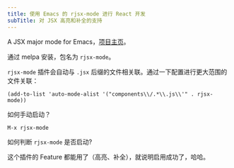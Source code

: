 ```yaml
---
title: 使用 Emacs 的 rjsx-mode 进行 React 开发
subTitle: 对 JSX 高亮和补全的支持
---
```


A JSX major mode for Emacs，[项目主页](https://github.com/felipeochoa/rjsx-mode)。

通过 melpa 安装，包名为 `rjsx-mode`。

`rjsx-mode` 插件会自动与 `.jsx` 后缀的文件相关联。通过一下配置进行更大范围的文件关联：

```
(add-to-list 'auto-mode-alist '("components\\/.*\\.js\\'" . rjsx-mode))
```

如何手动启动？

```
M-x rjsx-mode
```

如何判断 `rjsx-mode` 是否启动?

这个插件的 Feature 都能用了（高亮、补全），就说明启用成功了，哈哈。